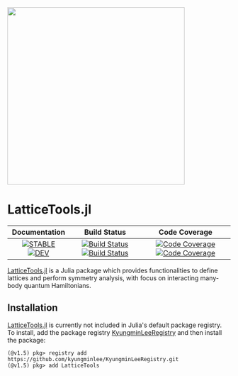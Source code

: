 <img src="https://kyungminlee.org/LatticeTools.jl/stable/assets/logo.png" width="400px">

# LatticeTools.jl

| **Documentation** | **Build Status** | **Code Coverage** |
|:-----------------:|:----------------:|:-----------------:|
| [![**STABLE**][docs-stable-img]][docs-stable-url] [![**DEV**][docs-dev-img]][docs-dev-url] | [![Build Status][travis-img]][travis-url] [![Build Status][appveyor-img]][appveyor-url] | [![Code Coverage][codecov-img]][codecov-url] [![Code Coverage][coveralls-img]][coveralls-url] |

[LatticeTools.jl](https://github.com/kyungminlee/LatticeTools.jl) is a Julia package which provides functionalities to define lattices and perform symmetry analysis, with focus on interacting many-body quantum Hamiltonians.


## Installation

[LatticeTools.jl](https://github.com/kyungminlee/LatticeTools.jl) is currently not included in Julia's default package registry. To install, add the package registry [KyungminLeeRegistry](https://github.com/kyungminlee/KyungminLeeRegistry.jl) and then install the package:

```julia-repl
(@v1.5) pkg> registry add https://github.com/kyungminlee/KyungminLeeRegistry.git
(@v1.5) pkg> add LatticeTools
```


[docs-stable-img]: https://img.shields.io/badge/docs-stable-blue.svg
[docs-stable-url]: https://kyungminlee.org/LatticeTools.jl/stable
[docs-dev-img]: https://img.shields.io/badge/docs-dev-blue.svg
[docs-dev-url]: https://kyungminlee.org/LatticeTools.jl/dev

[travis-img]: https://travis-ci.org/kyungminlee/LatticeTools.jl.svg?branch=master
[travis-url]: https://travis-ci.org/kyungminlee/LatticeTools.jl

[appveyor-img]: https://ci.appveyor.com/api/projects/status/1yrosfyjvn4u61nw?svg=true
[appveyor-url]: https://ci.appveyor.com/project/kyungminlee/LatticeTools-jl

[codecov-img]: https://codecov.io/gh/kyungminlee/LatticeTools.jl/branch/master/graph/badge.svg
[codecov-url]: https://codecov.io/gh/kyungminlee/LatticeTools.jl

[coveralls-img]: https://coveralls.io/repos/github/kyungminlee/LatticeTools.jl/badge.svg?branch=master
[coveralls-url]: https://coveralls.io/github/kyungminlee/LatticeTools.jl?branch=master
